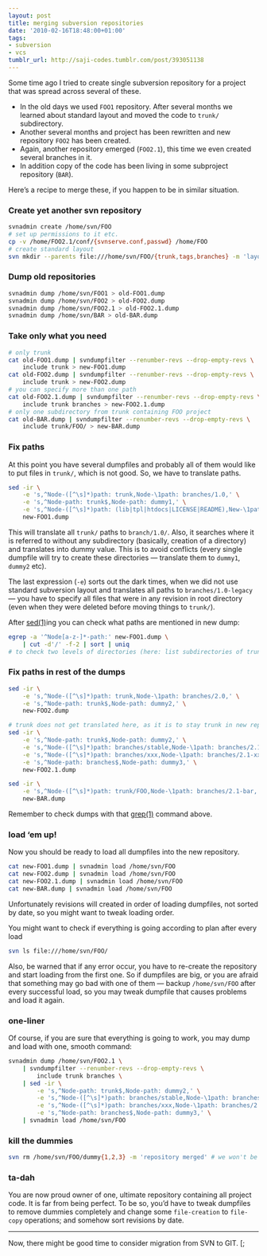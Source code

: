 ```yaml
---
layout: post
title: merging subversion repositories
date: '2010-02-16T18:48:00+01:00'
tags:
- subversion
- vcs
tumblr_url: http://saji-codes.tumblr.com/post/393051138
---
```


Some time ago I tried to create single subversion repository for a project that was spread across several of these.

- In the old days we used `FOO1` repository.
  After several months we learned about standard layout and moved the code to `trunk/` subdirectory.
- Another several months and project has been rewritten and new repository `FOO2` has been created.
- Again, another repository emerged (`FOO2.1`), this time we even created several branches in it.
- In addition copy of the code has been living in some subproject repository (`BAR`).

Here’s a recipe to merge these, if you happen to be in similar situation.


### Create yet another svn repository

```sh
svnadmin create /home/svn/FOO
# set up permissions to it etc.
cp -v /home/FOO2.1/conf/{svnserve.conf,passwd} /home/FOO
# create standard layout
svn mkdir --parents file:///home/svn/FOO/{trunk,tags,branches} -m 'layout'
```


### Dump old repositories

```sh
svnadmin dump /home/svn/FOO1 > old-FOO1.dump
svnadmin dump /home/svn/FOO2 > old-FOO2.dump
svnadmin dump /home/svn/FOO2.1 > old-FOO2.1.dump
svnadmin dump /home/svn/BAR > old-BAR.dump
```


### Take only what you need

```sh
# only trunk
cat old-FOO1.dump | svndumpfilter --renumber-revs --drop-empty-revs \
    include trunk > new-FOO1.dump
cat old-FOO2.dump | svndumpfilter --renumber-revs --drop-empty-revs \
    include trunk > new-FOO2.dump
# you can specify more than one path
cat old-FOO2.1.dump | svndumpfilter --renumber-revs --drop-empty-revs \
    include trunk branches > new-FOO2.1.dump
# only one subdirectory from trunk containing FOO project
cat old-BAR.dump | svndumpfilter --renumber-revs --drop-empty-revs \
    include trunk/FOO/ > new-BAR.dump
```


### Fix paths

At this point you have several dumpfiles and probably all of them would like to put files in `trunk/`, which is not good. So, we have to translate paths.

```sh
sed -ir \
    -e 's,^Node-([^\s]*)path: trunk,Node-\1path: branches/1.0,' \
    -e 's,^Node-path: trunk$,Node-path: dummy1,' \
    -e 's,^Node-([^\s]*)path: (lib|tpl|htdocs|LICENSE|README),New-\1path: branches/1.0-legacy/\2,' \
    new-FOO1.dump
```

This will translate all `trunk/` paths to `branch/1.0/`. Also, it searches where it is referred to without any subdirectory (basically, creation of a directory) and translates into dummy value. This is to avoid conflicts (every single dumpfile will try to create these directories — translate them to `dummy1`, `dummy2` etc).

The last expression (`-e`) sorts out the dark times, when we did not use standard subversion layout and translates all paths to `branches/1.0-legacy` — you have to specify all files that were in any revision in root directory (even when they were deleted before moving things to `trunk/`).

After [sed(1)]ing you can check what paths are mentioned in new dump:

```sh
egrep -a '^Node[a-z-]*-path:' new-FOO1.dump \
    | cut -d'/' -f-2 | sort | uniq
# to check two levels of directories (here: list subdirectories of trunk/)
```


### Fix paths in rest of the dumps

```sh
sed -ir \
    -e 's,^Node-([^\s]*)path: trunk,Node-\1path: branches/2.0,' \
    -e 's,^Node-path: trunk$,Node-path: dummy2,' \
    new-FOO2.dump

# trunk does not get translated here, as it is to stay trunk in new repository
sed -ir \
    -e 's,^Node-path: trunk$,Node-path: dummy2,' \
    -e 's,^Node-([^\s]*)path: branches/stable,Node-\1path: branches/2.1-stable,' \
    -e 's,^Node-([^\s]*)path: branches/xxx,Node-\1path: branches/2.1-xxx,' \
    -e 's,^Node-path: branches$,Node-path: dummy3,' \
    new-FOO2.1.dump

sed -ir \
    -e 's,^Node-([^\s]*)path: trunk/FOO,Node-\1path: branches/2.1-bar,' \
    new-BAR.dump
```

Remember to check dumps with that [grep(1)] command above.


### load ‘em up!

Now you should be ready to load all dumpfiles into the new repository.

```sh
cat new-FOO1.dump | svnadmin load /home/svn/FOO
cat new-FOO2.dump | svnadmin load /home/svn/FOO
cat new-FOO2.1.dump | svnadmin load /home/svn/FOO
cat new-BAR.dump | svnadmin load /home/svn/FOO
```

Unfortunately revisions will created in order of loading dumpfiles, not sorted by date, so you might want to tweak loading order.

You might want to check if everything is going according to plan after every load

```sh
svn ls file:///home/svn/FOO/
```

Also, be warned that if any error occur, you have to re-create the repository and start loading from the first one. So if dumpfiles are big, or you are afraid that something may go bad with one of them — backup `/home/svn/FOO` after every successful load, so you may tweak dumpfile that causes problems and load it again.


### one-liner

Of course, if you are sure that everything is going to work, you may dump and load with one, smooth command:

```sh
svnadmin dump /home/svn/FOO2.1 \
    | svndumpfilter --renumber-revs --drop-empty-revs \
        include trunk branches \
    | sed -ir \
        -e 's,^Node-path: trunk$,Node-path: dummy2,' \
        -e 's,^Node-([^\s]*)path: branches/stable,Node-\1path: branches/2.1-stable,' \
        -e 's,^Node-([^\s]*)path: branches/xxx,Node-\1path: branches/2.1-xxx,' \
        -e 's,^Node-path: branches$,Node-path: dummy3,' \
    | svnadmin load /home/svn/FOO
```

### kill the dummies

```sh
svn rm /home/svn/FOO/dummy{1,2,3} -m 'repository merged' # we won't be needing these anymore
```


### ta-dah

You are now proud owner of one, ultimate repository containing all project code. It is far from being perfect. To be so, you’d have to tweak dumpfiles to remove dummies completely and change some `file-creation` to `file-copy` operations; and somehow sort revisions by date.

- - -

Now, there might be good time to consider migration from SVN to GIT. [;



[grep(1)]: http://linux.die.net/man/1/grep
[sed(1)]: http://linux.die.net/man/1/sed
